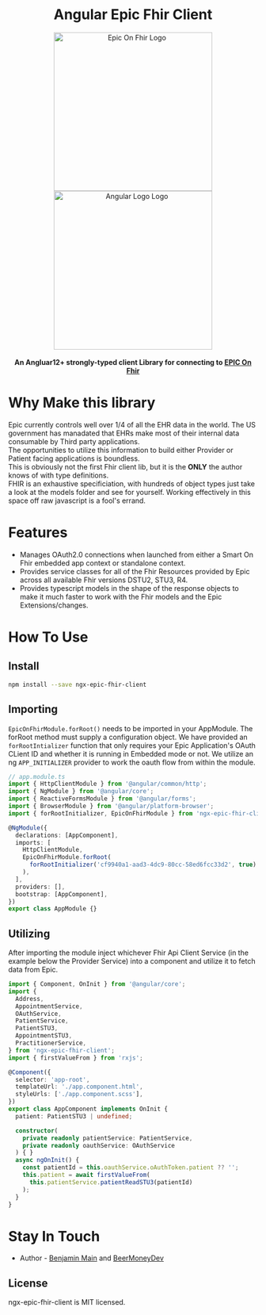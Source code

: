 <h1 align="center">Angular Epic Fhir Client</h1>
<div align="center">
  <img src="https://fhir.epic.com/Content/images/EpicOnFhir.png" width="320" alt="Epic On Fhir Logo" /> 
  <br />
  <img src="https://angular.io/assets/images/logos/angular/logo-nav@2x.png" width="320" alt="Angular Logo Logo" />
</div>
<br />
<div align="center">
  <strong>An Angluar12+ strongly-typed client Library for connecting to <a href="https://fhir.epic.com/">EPIC On Fhir</a></strong> <br />
</div>

# Why Make this library
<p>
Epic currently controls well over 1/4 of all the EHR data in the world. The US government has manadated that EHRs make most of their internal data consumable by Third party applications. <br/>
The opportunities to utilize this information to build either Provider or Patient facing applications is boundless. <br />
This is obviously not the first Fhir client lib, but it is the <strong>ONLY</strong> the author knows of with type definitions. <br />
FHIR is an exhaustive specificiation, with hundreds of object types just take a look at the models folder and see for yourself. Working effectively in this space off raw javascript is a fool's errand.
</p>

# Features

- Manages OAuth2.0 connections when launched from either a Smart On Fhir embedded app context or standalone context.
- Provides service classes for all of the Fhir Resources provided by Epic across all available Fhir versions DSTU2, STU3, R4.
- Provides typescript models in the shape of the response objects to make it much faster to work with the Fhir models and the Epic Extensions/changes.


# How To Use

## Install

```bash
npm install --save ngx-epic-fhir-client
```

## Importing

`EpicOnFhirModule.forRoot()` needs to be imported in your AppModule. The forRoot method must supply a configuration object. We have provided an `forRootIntializer` function that only requires your Epic Application's OAuth CLient ID and whether it is running in Embedded mode or not. We utilize an ng `APP_INITIALIZER` provider to work the oauth flow from within the module.

```ts
// app.module.ts
import { HttpClientModule } from '@angular/common/http';
import { NgModule } from '@angular/core';
import { ReactiveFormsModule } from '@angular/forms';
import { BrowserModule } from '@angular/platform-browser';
import { forRootInitializer, EpicOnFhirModule } from 'ngx-epic-fhir-client';

@NgModule({
  declarations: [AppComponent],
  imports: [
    HttpClientModule,
    EpicOnFhirModule.forRoot(
      forRootInitializer('cf9940a1-aad3-4dc9-80cc-58ed6fcc33d2', true)
    ),
  ],
  providers: [],
  bootstrap: [AppComponent],
})
export class AppModule {}
```

## Utilizing 

After importing the module inject whichever Fhir Api Client Service (in the example below the Provider Service) into a component and utilize it to fetch data from Epic. 


```ts
import { Component, OnInit } from '@angular/core';
import {
  Address,
  AppointmentService,
  OAuthService,
  PatientService,
  PatientSTU3,
  AppointmentSTU3,
  PractitionerService,
} from 'ngx-epic-fhir-client';
import { firstValueFrom } from 'rxjs';

@Component({
  selector: 'app-root',
  templateUrl: './app.component.html',
  styleUrls: ['./app.component.scss'],
})
export class AppComponent implements OnInit {
  patient: PatientSTU3 | undefined;

  constructor(
    private readonly patientService: PatientService,
    private readonly oauthService: OAuthService
  ) { }
  async ngOnInit() {
    const patientId = this.oauthService.oAuthToken.patient ?? '';
    this.patient = await firstValueFrom(
      this.patientService.patientReadSTU3(patientId)
    );
  }
}

```


# Stay In Touch

- Author - [Benjamin Main](https://twitter.com/Ben05920582) and [BeerMoneyDev](https://www.beermoney.dev)

## License

ngx-epic-fhir-client is MIT licensed.
